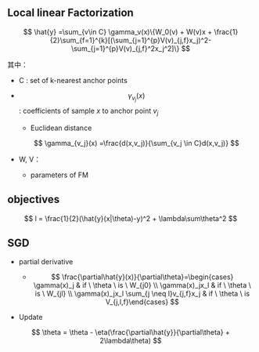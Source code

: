 ## Local linear Factorization


$$
\hat{y} =\sum_{v\in C} \gamma_v(x)\{W_0(v) + W(v)x + \frac{1}{2}\sum_{f=1}^{k}[(\sum_{j=1}^{p}V(v)_{j,f}x_j)^2-\sum_{j=1}^{p}V(v)_{j,f}^2x_j^2]\}
$$

其中：

* C : set of k-nearest anchor points

* $$\gamma_{v_j}(x)$$ : coefficients of sample $x$ to anchor point $v_j$

  * Euclidean distance  

  $$
  \gamma_{v_j}(x) =\frac{d(x,v_j)}{\sum_{v_j \in C}d(x,v_j)}
  $$





* W, V：
  * parameters of FM

## objectives

$$
l = \frac{1}{2}(\hat{y}(x|\theta)-y)^2 + \lambda\sum\theta^2
$$

## SGD

* partial derivative

  * $$
    \frac{\partial\hat{y}(x)}{\partial\theta}=\begin{cases} \gamma(x)_j  & if \ \theta \ is \ W_{j0} \\ \gamma(x)_jx_l &  if \ \theta \ is \ W_{jl} \\ \gamma(x)_jx_l \sum_{j \neq l}v_{j,f}x_j & if \ \theta \ is V_{j,l,f}\end{cases}
    $$





* Update

$$
\theta  = \theta - \eta(\frac{\partial\hat{y}}{\partial\theta} + 2\lambda\theta)
$$


